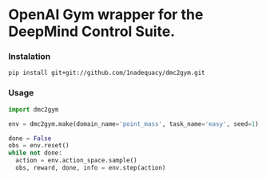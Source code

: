 # OpenAI Gym wrapper for the DeepMind Control Suite.

### Instalation
```
pip install git+git://github.com/1nadequacy/dmc2gym.git
```

### Usage
```python
import dmc2gym

env = dmc2gym.make(domain_name='point_mass', task_name='easy', seed=1)

done = False
obs = env.reset()
while not done:
  action = env.action_space.sample()
  obs, reward, done, info = env.step(action)
```
